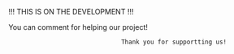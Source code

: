 !!! THIS IS ON THE DEVELOPMENT !!!

You can comment for helping our project!
       


                                   Thank you for supportting us!
